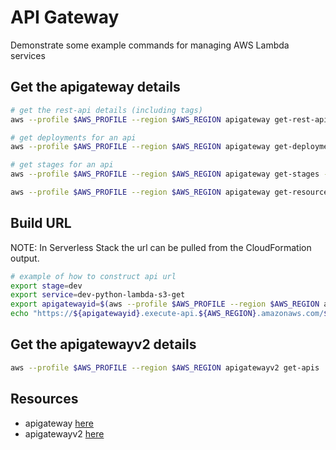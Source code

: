 # API Gateway

Demonstrate some example commands for managing AWS Lambda services

## Get the apigateway details

```sh
# get the rest-api details (including tags)
aws --profile $AWS_PROFILE --region $AWS_REGION apigateway get-rest-apis

# get deployments for an api
aws --profile $AWS_PROFILE --region $AWS_REGION apigateway get-deployments --rest-api-id nfqm9s0qf6

# get stages for an api
aws --profile $AWS_PROFILE --region $AWS_REGION apigateway get-stages --rest-api-id nfqm9s0qf6

aws --profile $AWS_PROFILE --region $AWS_REGION apigateway get-resources --rest-api-id nfqm9s0qf6
```

## Build URL

NOTE: In Serverless Stack the url can be pulled from the CloudFormation output.  

```sh
# example of how to construct api url 
export stage=dev
export service=dev-python-lambda-s3-get
export apigatewayid=$(aws --profile $AWS_PROFILE --region $AWS_REGION apigateway get-rest-apis | jq -r ".items[] | select(.name == \"$service\").id")
echo "https://${apigatewayid}.execute-api.${AWS_REGION}.amazonaws.com/${stage}"
```

## Get the apigatewayv2 details

```sh
aws --profile $AWS_PROFILE --region $AWS_REGION apigatewayv2 get-apis 
```

## Resources

* apigateway [here](https://awscli.amazonaws.com/v2/documentation/api/latest/reference/apigateway/index.html)
* apigatewayv2 [here](https://awscli.amazonaws.com/v2/documentation/api/latest/reference/apigatewayv2/index.html)
